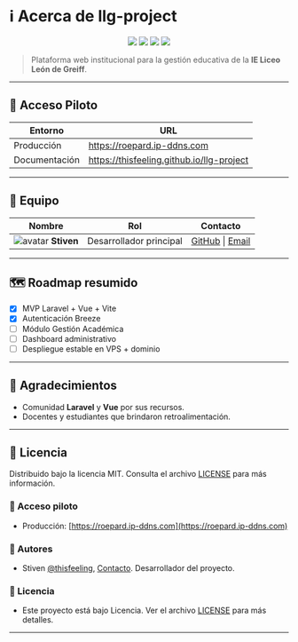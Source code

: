 # ℹ️ Acerca de **llg-project**

<p align="center">
  <img src="https://img.shields.io/badge/estado-piloto-orange?style=flat-square" />
  <img src="https://img.shields.io/github/license/thisfeeling/llg-project?style=flat-square" />
  <img src="https://img.shields.io/badge/laravel-12-red?style=flat-square&logo=laravel" />
  <img src="https://img.shields.io/badge/vue-3-42b883?style=flat-square&logo=vue.js&logoColor=white" />
</p>

> Plataforma web institucional para la gestión educativa de la **IE Liceo León de Greiff**.

---

## 🚀 Acceso Piloto

| Entorno | URL |
|---------|-----|
| Producción | <https://roepard.ip-ddns.com> |
| Documentación | <https://thisfeeling.github.io/llg-project> |

---

## 👥 Equipo

| Nombre | Rol | Contacto |
|--------|-----|----------|
| ![avatar](https://avatars.githubusercontent.com/u/1588811?s=40) **Stiven** | Desarrollador principal | [GitHub](https://github.com/thisfeeling) \| [Email](mailto:murksopps@gmail.com) |

---

## 🗺️ Roadmap resumido

- [x] MVP Laravel + Vue + Vite
- [x] Autenticación Breeze
- [ ] Módulo Gestión Académica
- [ ] Dashboard administrativo
- [ ] Despliegue estable en VPS + dominio

---

## 🤲 Agradecimientos

- Comunidad **Laravel** y **Vue** por sus recursos.
- Docentes y estudiantes que brindaron retroalimentación.

---

## 📄 Licencia

Distribuido bajo la licencia MIT. Consulta el archivo [LICENSE](../LICENSE) para más información.


### 🚀 Acceso piloto

- Producción: [https://roepard.ip-ddns.com](https://roepard.ip-ddns.com)

### 📝 Autores

- Stiven [@thisfeeling](https://github.com/thisfeeling), [Contacto](mailto:murksopps@gmail.com). Desarrollador del proyecto.

### 📄 Licencia

- Este proyecto está bajo Licencia. Ver el archivo [LICENSE](https://github.com/thisfeeling/llg-project/blob/llg-main/LICENSE) para más detalles.

---